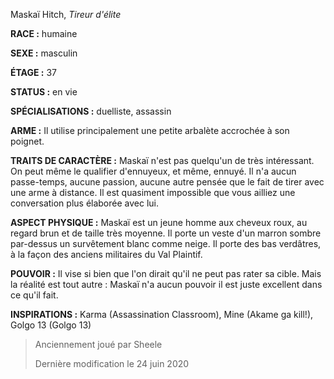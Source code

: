 Maskaï Hitch, *Tireur d'élite*

**RACE :** humaine

**SEXE :** masculin

**ÉTAGE :** 37

**STATUS :** en vie

**SPÉCIALISATIONS :** duelliste, assassin

**ARME :** Il utilise principalement une petite arbalète accrochée à son poignet.

**TRAITS DE CARACTÈRE :** Maskaï n'est pas quelqu'un de très intéressant. On peut même le qualifier d'ennuyeux, et même, ennuyé. Il n'a aucun passe-temps, aucune passion, aucune autre pensée que le fait de tirer avec une arme à distance. Il est quasiment impossible que vous ailliez une conversation plus élaborée avec lui.

**ASPECT PHYSIQUE :** Maskaï est un jeune homme aux cheveux roux, au regard brun et de taille très moyenne. Il porte un veste d'un marron sombre par-dessus un survêtement blanc comme neige. Il porte des bas verdâtres, à la façon des anciens militaires du Val Plaintif.

**POUVOIR :** Il vise si bien que l'on dirait qu'il ne peut pas rater sa cible. Mais la réalité est tout autre : Maskaï n'a aucun pouvoir il est juste excellent dans ce qu'il fait.

**INSPIRATIONS :** Karma (Assassination Classroom), Mine (Akame ga kill!), Golgo 13 (Golgo 13)

> Anciennement joué par Sheele
> 
> Dernière modification le 24 juin 2020

